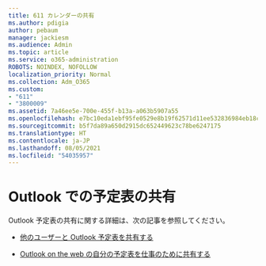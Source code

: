 ```yaml
---
title: 611 カレンダーの共有
ms.author: pdigia
author: pebaum
manager: jackiesm
ms.audience: Admin
ms.topic: article
ms.service: o365-administration
ROBOTS: NOINDEX, NOFOLLOW
localization_priority: Normal
ms.collection: Adm_O365
ms.custom:
- "611"
- "3800009"
ms.assetid: 7a46ee5e-700e-455f-b13a-a063b5907a55
ms.openlocfilehash: e7bc10eda1ebf95fe0529e8b19f62571d11ee532836984eb18c5fa9b4647ca3d
ms.sourcegitcommit: b5f7da89a650d2915dc652449623c78be6247175
ms.translationtype: HT
ms.contentlocale: ja-JP
ms.lasthandoff: 08/05/2021
ms.locfileid: "54035957"
---
```

# <a name="calendar-sharing-in-outlook"></a>Outlook での予定表の共有

Outlook 予定表の共有に関する詳細は、次の記事を参照してください。
  
- [他のユーザーと Outlook 予定表を共有する](https://support.office.com/article/353ed2c1-3ec5-449d-8c73-6931a0adab88)

- [Outlook on the web の自分の予定表を仕事のために共有する](https://support.office.com/article/7ecef8ae-139c-40d9-bae2-a23977ee58d5)
